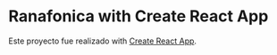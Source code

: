 # Ranafonica with Create React App

Este proyecto fue realizado with [Create React App](https://github.com/facebook/create-react-app).
